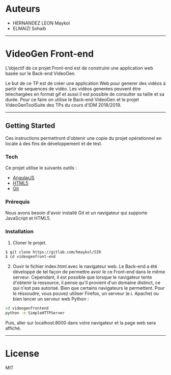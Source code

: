 # Auteurs

* HERNANDEZ LEON Maykol
* ELMAIZI Sohaib

----
# VideoGen Front-end

L’objectif de ce projet Front-end est de construire une application web basée sur le Back-end VideoGen.

Le but de ce TP est de créer une application Web pour generer des vidéos à partir de sequences de vidéo. Les vidéos generées peuvent être telechargées en format gif et aussi il est possible de consulter sa taille et sa durée. Pour ce faire on utilise le Back-end VideoGen et le projet VideoGenToolSuite des TPs du cours d'IDM 2018/2019.

----

## Getting Started

Ces instructions permettront d'obtenir une copie du projet opérationnel en locale à des fins de développement et de test.

### Tech

Ce projet utilise le suivants outils :

* [AngularJS](https://angularjs.org)
* [HTML5](https://www.w3.org/TR/html5/)
* [Git](https://git-scm.com/)

### Prérequis
Nous avons besoin d'avoir installé Git et un navigateur qui supporte JavaScript et HTML5.


### Installation

1. Cloner le projet.

```sh
$ git clone https://gitlab.com/hmaykol/SIR
$ cd videogenfront-end
```

2. Ouvir le fichier index.html avec le navigateur web. Le Back-end a été développé de tel façon de permettre avoir le ce Front-end dans le même serveur. Cependant, il est possible que lorsque le navigateur tente d'obtenir la ressource, il pense qu'il provient d'un domaine distinct, ce qui n'est pas autorisé. Bien que certains navigateurs le permettent.
Pour le réssoudre, vous pouvez utiliser Firefox, un serveur (e.i. Apache) ou bien lancer un serveur web Python :
```sh
cd videogenfrontend
python -m SimpleHTTPServer
```
Puis, aller sur localhost:8000 dans votre navigateur et la page web sera affiché.

----
# License

MIT

